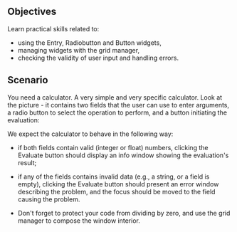 
## Objectives
Learn practical skills related to:

- using the Entry, Radiobutton and Button widgets,
- managing widgets with the grid manager,
- checking the validity of user input and handling errors.
## Scenario
You need a calculator. A very simple and very specific calculator. Look at the picture - it contains two fields that the user can use to enter arguments, a radio button to select the operation to perform, and a button initiating the evaluation:



We expect the calculator to behave in the following way:

- if both fields contain valid (integer or float) numbers, clicking the Evaluate button should display an info window showing the evaluation's result;
- if any of the fields contains invalid data (e.g., a string, or a field is empty), clicking the Evaluate button should present an error window describing the problem, and the focus should be moved to the field causing the problem.

- Don't forget to protect your code from dividing by zero, and use the grid manager to compose the window interior.
